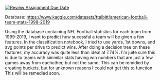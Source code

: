 [![Review Assignment Due Date](https://classroom.github.com/assets/deadline-readme-button-24ddc0f5d75046c5622901739e7c5dd533143b0c8e959d652212380cedb1ea36.svg)](https://classroom.github.com/a/7lKBcjfN)

Database: https://www.kaggle.com/datasets/ttalbitt/american-football-team-stats-1998-2019

Using the database containing NFL Football statistics for each team from 1999-2019, I want to predict how sucessful a team will be given a few features. In the classification notebook, I tried to use yards, 1st downs, and avg points per drive to predict wins. After doing a decision tree on these features, my accuracy was quite less than ideal at 7.74%. I'm juite sure this is due to teams with simmilar stats having win numbers that are just a few games away from eachother, but not the same. This can be remidied by creating buckets, but for unknown reasons I could not get this to function. This will be remedied soon.
